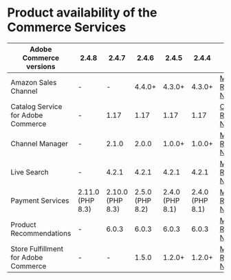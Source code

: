 # Product availability of the Commerce Services


<table style="table-layout:auto">
  <thead>
    <tr>
      <th>Adobe Commerce versions</th>
      <th>2.4.8</th>
      <th>2.4.7</th>
      <th>2.4.6</th>
      <th>2.4.5</th>
      <th>2.4.4</th>
      <th></th>
    </tr>
  </thead>
  <tbody>
      <tr>
          <td>Amazon Sales Channel</td>
          <td>-</td>
          <td>-</td>
          <td>4.4.0+</td>
          <td>4.3.0+</td>
          <td>4.3.0+</td>
          <td>
              <a href="https://commercemarketplace.adobe.com/magento-module-amazon.html">Marketplace</a><br/>
              <a href="https://experienceleague.adobe.com/docs/commerce-channels/amazon/release-notes.html">Release Notes</a><br/>
          </td>
      </tr>
      <tr>
          <td>Catalog Service for Adobe Commerce</td>
          <td>-</td>
          <td>1.17</td>
          <td>1.17</td>
          <td>1.17</td>
          <td>1.17</td>
          <td>
              <a href="https://experienceleague.adobe.com/docs/commerce-merchant-services/catalog-service/guide-overview.html">Overview</a><br/>
              <a href="https://experienceleague.adobe.com/docs/commerce-merchant-services/catalog-service/release-notes.html">Release Notes</a><br/>
          </td>
      </tr>
      <tr>
          <td>Channel Manager</td>
          <td>-</td>
          <td>2.1.0</td>
          <td>2.0.0</td>
          <td>1.0.0+</td>
          <td>1.0.0+</td>
          <td>
              <a href="https://commercemarketplace.adobe.com/magento-channel-manager.html">Marketplace</a><br/>
              <a href="https://experienceleague.adobe.com/docs/commerce-channels/channel-manager/release-notes.html">Release Notes</a><br/>
          </td>
      </tr>
      <tr>
          <td>Live Search</td>
          <td>-</td>
          <td>4.2.1</td>
          <td>4.2.1</td>
          <td>4.2.1</td>
          <td>4.2.1</td>
          <td>
              <a href="https://commercemarketplace.adobe.com/magento-live-search.html">Marketplace</a><br/>
              <a href="https://experienceleague.adobe.com/docs/commerce-merchant-services/live-search/release-notes.html">Release Notes</a><br/>
          </td>
      </tr>
      <tr>
          <td>Payment Services</td>
          <td>2.11.0 (PHP 8.3)</td>
          <td>2.10.0 (PHP 8.3)</td>
          <td>2.5.0 (PHP 8.2)</td>
          <td>2.4.0 (PHP 8.1)</td>
          <td>2.4.0 (PHP 8.1)</td>
          <td>
              <a href="https://commercemarketplace.adobe.com/magento-payment-services.html">Marketplace</a><br/>
              <a href="https://experienceleague.adobe.com/docs/commerce-merchant-services/payment-services/release-notes.html">Release Notes</a><br/>
          </td>
      </tr>
      <tr>
          <td>Product Recommendations</td>
          <td>-</td>
          <td>6.0.3</td>
          <td>6.0.3</td>
          <td>6.0.3</td>
          <td>6.0.3</td>
          <td>
              <a href="https://commercemarketplace.adobe.com/magento-product-recommendations.html">Marketplace</a><br/>
              <a href="https://experienceleague.adobe.com/docs/commerce-merchant-services/product-recommendations/release-notes.html">Release Notes</a><br/>
          </td>
      </tr>
      <tr>
          <td>Store Fulfillment for Adobe Commerce</td>
          <td>-</td>
          <td>-</td>
          <td>1.5.0</td>
          <td>1.2.0+</td>
          <td>1.2.0+</td>
          <td>
              <a href="https://commercemarketplace.adobe.com/store-fulfillment-magento-walmart.html">Marketplace</a><br/>
              <a href="https://experienceleague.adobe.com/docs/commerce-merchant-services/store-fulfillment/release-notes.html">Release Notes</a><br/>
          </td>
      </tr>
  </tbody>
</table>
